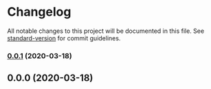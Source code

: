 # Changelog

All notable changes to this project will be documented in this file. See [standard-version](https://github.com/conventional-changelog/standard-version) for commit guidelines.

### [0.0.1](https://github.com/R0mze5/blogApp/compare/v0.0.0...v0.0.1) (2020-03-18)

## 0.0.0 (2020-03-18)
